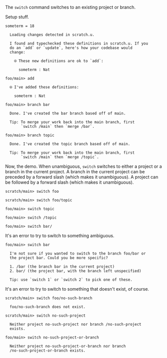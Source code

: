 The `switch` command switches to an existing project or branch.

Setup stuff.

``` unison
someterm = 18
```

``` ucm
  Loading changes detected in scratch.u.

  I found and typechecked these definitions in scratch.u. If you
  do an `add` or `update`, here's how your codebase would
  change:
  
    ⍟ These new definitions are ok to `add`:
    
      someterm : Nat

```

``` ucm
foo/main> add

  ⍟ I've added these definitions:
  
    someterm : Nat

foo/main> branch bar

  Done. I've created the bar branch based off of main.
  
  Tip: To merge your work back into the main branch, first
       `switch /main` then `merge /bar`.

foo/main> branch topic

  Done. I've created the topic branch based off of main.
  
  Tip: To merge your work back into the main branch, first
       `switch /main` then `merge /topic`.

```

Now, the demo. When unambiguous, `switch` switches to either a project or a branch in the current project. A branch in
the current project can be preceded by a forward slash (which makes it unambiguous). A project can be followed by a
forward slash (which makes it unambiguous).

``` ucm
scratch/main> switch foo

scratch/main> switch foo/topic

foo/main> switch topic

foo/main> switch /topic

foo/main> switch bar/

```

It's an error to try to switch to something ambiguous.

``` ucm
foo/main> switch bar

  I'm not sure if you wanted to switch to the branch foo/bar or
  the project bar. Could you be more specific?
  
  1. /bar (the branch bar in the current project)
  2. bar/ (the project bar, with the branch left unspecified)
  
  Tip: use `switch 1` or `switch 2` to pick one of these.

```

It's an error to try to switch to something that doesn't exist, of course.

``` ucm
scratch/main> switch foo/no-such-branch

  foo/no-such-branch does not exist.

```

``` ucm
scratch/main> switch no-such-project

  Neither project no-such-project nor branch /no-such-project
  exists.

```

``` ucm
foo/main> switch no-such-project-or-branch

  Neither project no-such-project-or-branch nor branch
  /no-such-project-or-branch exists.

```
